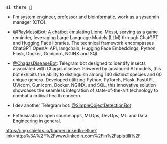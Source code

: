 <pre>
Hi there 👋
</pre>

- I'm system engineer, professor and bioinformatic, work as a sysadmin manager (CTO).
- [@PlayMessiBot](https://t.me/PlayMessiBot): A chatbot emulating Lionel Messi, serving as a game reminder, leveraging Large Language Models (LLM) through ChatGPT and Hugging Face libraries. The technical framework encompasses ChatGPT OpenAI API, langchain, Hugging Face Embeddings, Python, Flask, Docker, Gunicorn, NGINX and SQL.
- [@ChagasDiseaseBot](https://t.me/ChagasDiseasenBot): Telegram bot designed to identify insects associated with Chagas disease. Powered by advanced AI models, this bot exhibits the ability to distinguish among 140 distinct species and 60 unique genera. Developed utilizing Python, PyTorch, Flask, FastAPI, UVicorn, Gunicorn, Docker, NGINX, and SQL, this innovative solution showcases the seamless integration of state-of-the-art technology to combat a critical health concern.
- I dev another Telegram bot: [@SimpleObjectDetectionBot](https://t.me/SimpleObjectDetectionBot)

- Enthusiastic in open source apps, MLOps, DevOps, ML and Data Engineering in general.

https://img.shields.io/badge/LinkedIn-Blue?link=https%3A%2F%2Fwww.linkedin.com%2Fin%2Fapistilli%2F
